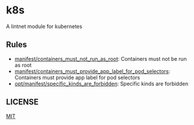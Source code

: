 # k8s

A lintnet module for kubernetes

## Rules

- [manifest/containers_must_not_run_as_root](manifest/containers_must_not_run_as_root): Containers must not be run as root
- [manifest/containers_must_provide_app_label_for_pod_selectors](manifest/containers_must_provide_app_label_for_pod_selectors): Containers must provide app label for pod selectors
- [opt/manifest/specific_kinds_are_forbidden](opt/manifest/specific_kinds_are_forbidden): Specific kinds are forbidden

## LICENSE

[MIT](LICENSE)
